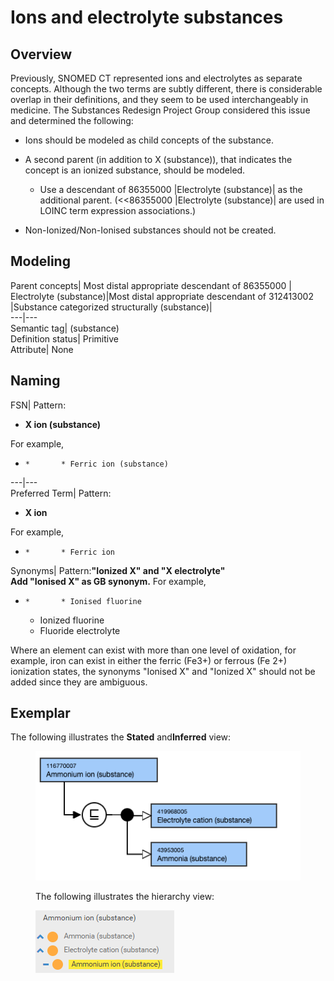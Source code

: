 # Ions and electrolyte substances

## Overview

Previously, SNOMED CT represented ions and electrolytes as separate concepts. Although the two terms are subtly different, there is considerable overlap in their definitions, and they seem to be used interchangeably in medicine. The Substances Redesign Project Group considered this issue and determined the following:

  * Ions should be modeled as child concepts of the substance. 

  * A second parent (in addition to X (substance)), that indicates the concept is an ionized substance, should be modeled. 
    * Use a descendant of 86355000 |Electrolyte (substance)| as the additional parent. (<<86355000 |Electrolyte (substance)| are used in LOINC term expression associations.)
  * Non-Ionized/Non-Ionised substances should not be created.  
  

## Modeling 

Parent concepts| Most distal appropriate descendant of 86355000 | Electrolyte (substance)|Most distal appropriate descendant of 312413002 |Substance categorized structurally (substance)|  
---|---  
Semantic tag| (substance)  
Definition status| Primitive  
Attribute| None  
  
## Naming

FSN| Pattern:

  * **X ion (substance)**   
  

For example,

  *     *       * Ferric ion (substance)

  
---|---  
Preferred Term| Pattern:

  * **X ion**

For example,

  *     *       * Ferric ion

  
Synonyms| Pattern:**"Ionized X" and "X electrolyte"**  
**Add "Ionised X" as GB synonym.** For example,

  *     *       * Ionised fluorine
      * Ionized fluorine
      * Fluoride electrolyte

Where an element can exist with more than one level of oxidation, for example, iron can exist in either the ferric (Fe3+) or ferrous (Fe 2+) ionization states, the synonyms "Ionised X" and "Ionized X" should not be added since they are ambiguous.  
  
  
## Exemplar

The following illustrates the **Stated** and**Inferred** view:

<figure><img src="images/174691612.png" alt="" title=""><figcaption><p>The following illustrates the hierarchy view:</p></figcaption></figure>

  

<figure><img src="images/174691613.png" alt="" title=""></figure>
